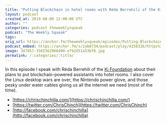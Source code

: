 ```yaml
---
title: "Putting Blockchain in hotel rooms with Réda Berrehili of the Ki Foundation"
layout: podcast
created_at: 2019-08-09 12:00:00 UTC
author: ""
categories: podcast theweeklysqueak
podcast: "The Weekly Squeak"
tags: 
orig_url: https://anchor.fm/theweeklysqueak/episodes/Putting-Blockchain-in-hotel-rooms-with-Rda-Berrehili-of-the-Ki-Foundation-e4tddm
podcast_embed: https://anchor.fm/s/2ab8734/podcast/play/4158326/https%3A%2F%2Fd3ctxlq1ktw2nl.cloudfront.net%2Fstaging%2F2019-7-9%2F20581614-44100-2-e4cf32d5aeb45.m4a
image: 347957-1565362966490-e792d51a53bf8.jpg
permalink: /:categories/:title/
---
```

In this episode I speak with Réda Berrehili of the [Ki Foundation](https://foundation.ki/team) about their plans to put blockchain-powered assistants into hotel rooms. I also cover the Linux desktop wars are over, the Nintendo power glove, and those pesky under water cables giving us all the internet we need (most of the time).

- [https://chrischinchilla.com/](https://chrischinchilla.com/)
- [https://twitter.com/ChrisChinch](https://twitter.com/ChrisChinch)
- [http://facebook.com/chrischinchilla](http://facebook.com/chrischinchilla)